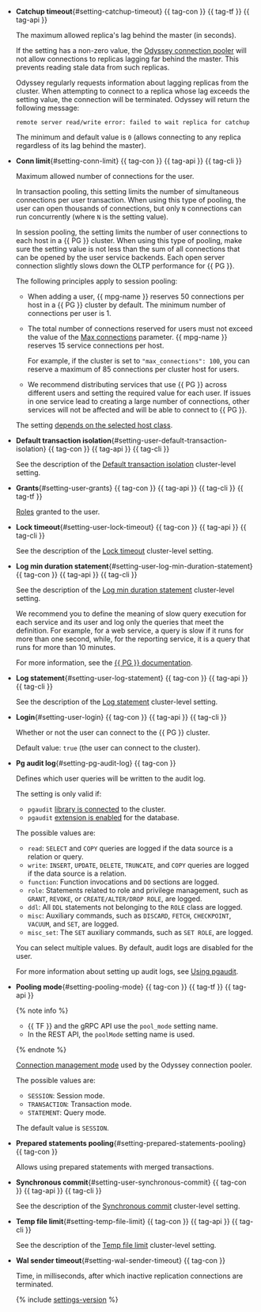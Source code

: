- **Catchup timeout**{#setting-catchup-timeout} {{ tag-con }} {{ tag-tf }} {{ tag-api }}

    The maximum allowed replica's lag behind the master (in seconds).

    If the setting has a non-zero value, the [Odyssey connection pooler](../../managed-postgresql/concepts/pooling.md) will not allow connections to replicas lagging far behind the master. This prevents reading stale data from such replicas.

    Odyssey regularly requests information about lagging replicas from the cluster. When attempting to connect to a replica whose lag exceeds the setting value, the connection will be terminated. Odyssey will return the following message:

    ```text
    remote server read/write error: failed to wait replica for catchup
    ```

    The minimum and default value is `0` (allows connecting to any replica regardless of its lag behind the master).

- **Conn limit**{#setting-conn-limit} {{ tag-con }} {{ tag-api }} {{ tag-cli }}

  Maximum allowed number of connections for the user.

  In transaction pooling, this setting limits the number of simultaneous connections per user transaction. When using this type of pooling, the user can open thousands of connections, but only `N` connections can run concurrently (where `N` is the setting value).

  In session pooling, the setting limits the number of user connections to each host in a {{ PG }} cluster. When using this type of pooling, make sure the setting value is not less than the sum of all connections that can be opened by the user service backends. Each open server connection slightly slows down the OLTP performance for {{ PG }}.

  The following principles apply to session pooling:

  - When adding a user, {{ mpg-name }} reserves 50 connections per host in a {{ PG }} cluster by default. The minimum number of connections per user is 1.
  - The total number of connections reserved for users must not exceed the value of the [Max connections](../../managed-postgresql/concepts/settings-list.md#setting-max-connections) parameter. {{ mpg-name }} reserves 15 service connections per host.

    For example, if the cluster is set to `"max_connections": 100`, you can reserve a maximum of 85 connections per cluster host for users.

  - We recommend distributing services that use {{ PG }} across different users and setting the required value for each user. If issues in one service lead to creating a large number of connections, other services will not be affected and will be able to connect to {{ PG }}.

  The setting [depends on the selected host class](#settings-instance-dependent).

- **Default transaction isolation**{#setting-user-default-transaction-isolation} {{ tag-con }} {{ tag-api }} {{ tag-cli }}

  See the description of the [Default transaction isolation](#setting-default-transaction-isolation) cluster-level setting.

- **Grants**{#setting-user-grants} {{ tag-con }} {{ tag-api }} {{ tag-cli }} {{ tag-tf }}

  [Roles](../../managed-postgresql/concepts/roles.md) granted to the user.

- **Lock timeout**{#setting-user-lock-timeout} {{ tag-con }} {{ tag-api }} {{ tag-cli }}

  See the description of the [Lock timeout](#setting-lock-timeout) cluster-level setting.

- **Log min duration statement**{#setting-user-log-min-duration-statement} {{ tag-con }} {{ tag-api }} {{ tag-cli }}

  See the description of the [Log min duration statement](#setting-log-min-duration-statement) cluster-level setting.

  We recommend you to define the meaning of slow query execution for each service and its user and log only the queries that meet the definition. For example, for a web service, a query is slow if it runs for more than one second, while, for the reporting service, it is a query that runs for more than 10 minutes.

  For more information, see the [{{ PG }} documentation](https://www.postgresql.org/docs/current/runtime-config-logging.html).

- **Log statement**{#setting-user-log-statement} {{ tag-con }} {{ tag-api }} {{ tag-cli }}

  See the description of the [Log statement](#setting-log-statement) cluster-level setting.

- **Login**{#setting-user-login} {{ tag-con }} {{ tag-api }} {{ tag-cli }}

  Whether or not the user can connect to the {{ PG }} cluster.

  Default value: `true` (the user can connect to the cluster).

- **Pg audit log**{#setting-pg-audit-log} {{ tag-con }}

  Defines which user queries will be written to the audit log.

  The setting is only valid if:

  * `pgaudit` [library is connected](../../managed-postgresql/operations/extensions/cluster-extensions.md#libraries-connection) to the cluster.
  * `pgaudit` [extension is enabled](../../managed-postgresql/operations/extensions/cluster-extensions.md#update-extensions) for the database.

  The possible values are:

  * `read`: `SELECT` and `COPY` queries are logged if the data source is a relation or query.
  * `write`: `INSERT`, `UPDATE`, `DELETE`, `TRUNCATE`, and `COPY` queries are logged if the data source is a relation.
  * `function`: Function invocations and `DO` sections are logged.
  * `role`: Statements related to role and privilege management, such as `GRANT`, `REVOKE`, or `CREATE/ALTER/DROP ROLE`, are logged.
  * `ddl`: All `DDL` statements not belonging to the `ROLE` class are logged.
  * `misc`: Auxiliary commands, such as `DISCARD`, `FETCH`, `CHECKPOINT`, `VACUUM`, and `SET`, are logged.
  * `misc_set`: The `SET` auxiliary commands, such as `SET ROLE`, are logged.

  You can select multiple values. By default, audit logs are disabled for the user.

  For more information about setting up audit logs, see [Using pgaudit](../../managed-postgresql/operations/extensions/pgaudit.md).

- **Pooling mode**{#setting-pooling-mode} {{ tag-con }} {{ tag-tf }} {{ tag-api }}

    {% note info %}

    * {{ TF }} and the gRPC API use the `pool_mode` setting name.
    * In the REST API, the `poolMode` setting name is used.

    {% endnote %}

    [Connection management mode](../../managed-postgresql/concepts/pooling.md) used by the Odyssey connection pooler.

    The possible values are:

    * `SESSION`: Session mode.
    * `TRANSACTION`: Transaction mode.
    * `STATEMENT`: Query mode.

    The default value is `SESSION`.

- **Prepared statements pooling**{#setting-prepared-statements-pooling} {{ tag-con }}

  Allows using prepared statements with merged transactions.

- **Synchronous commit**{#setting-user-synchronous-commit} {{ tag-con }} {{ tag-api }} {{ tag-cli }}

  See the description of the [Synchronous commit](#setting-synchronous-commit) cluster-level setting.

- **Temp file limit**{#setting-temp-file-limit} {{ tag-con }} {{ tag-api }} {{ tag-cli }}

  See the description of the [Temp file limit](#setting-temp-file-limit) cluster-level setting.

- **Wal sender timeout**{#setting-wal-sender-timeout} {{ tag-con }}

  Time, in milliseconds, after which inactive replication connections are terminated.

  {% include [settings-version](../../_includes/mdb/mpg/mpg-settings-v-12.md) %}
